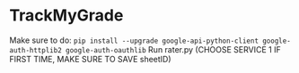 # TrackMyGrade
 Make sure to do: 
 ```pip install --upgrade google-api-python-client google-auth-httplib2 google-auth-oauthlib```
 Run rater.py
 (CHOOSE SERVICE 1 IF FIRST TIME, MAKE SURE TO SAVE sheetID)

